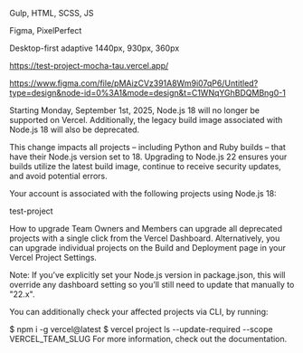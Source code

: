 Gulp, HTML, SCSS, JS

Figma, PixelPerfect

Desktop-first adaptive 1440px, 930px, 360px

https://test-project-mocha-tau.vercel.app/

https://www.figma.com/file/pMAizCVz391A8Wm9i07qP6/Untitled?type=design&node-id=0%3A1&mode=design&t=C1WNqYGhBDQMBng0-1  




Starting Monday, September 1st, 2025, Node.js 18 will no longer be supported on Vercel. Additionally, the legacy build image associated with Node.js 18 will also be deprecated.

This change impacts all projects – including Python and Ruby builds – that have their Node.js version set to 18. Upgrading to Node.js 22 ensures your builds utilize the latest build image, continue to receive security updates, and avoid potential errors.

Your account is associated with the following projects using Node.js 18:

test-project  


How to upgrade
Team Owners and Members can upgrade all deprecated projects with a single click from the Vercel Dashboard. Alternatively, you can upgrade individual projects on the Build and Deployment page in your Vercel Project Settings.

Note: If you’ve explicitly set your Node.js version in package.json, this will override any dashboard setting so you’ll still need to update that manually to "22.x".

You can additionally check your affected projects via CLI, by running:

$ npm i -g vercel@latest
$ vercel project ls --update-required --scope VERCEL_TEAM_SLUG
For more information, check out the documentation.
